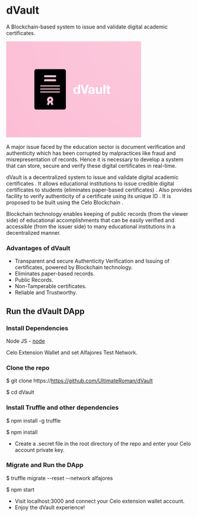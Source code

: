 # dVault
A Blockchain-based system to issue and validate digital academic certificates.

![logo](/src/logo.png?raw=true)

A major issue faced by the education sector is document verification and authenticity which has been corrupted by malpractices like fraud and misrepresentation of records.
Hence it is necessary to develop a system that can store, secure and verify these digital certificates in real-time. 

dVault is a decentralized system to issue and validate digital academic certificates . It allows educational institutions to issue credible digital certificates to students (eliminates paper-based certificates) . Also provides facility to verify authenticity of a  certificate using its unique ID . It is proposed to be built using the Celo Blockchain .

Blockchain technology enables keeping of public records (from the viewer side) of educational accomplishments that can be easily verified and accessible (from the issuer side) to many educational institutions in a decentralized manner.

### Advantages of dVault
- Transparent and secure Authenticity Verification and Issuing of certificates, powered by Blockchain technology.
- Eliminates paper-based records.
- Public Records.
- Non-Tamperable certificates.
- Reliable and Trustworthy.

## Run the dVault DApp

### Install Dependencies

Node JS - [node](https://nodejs.org/en/download/)

Celo Extension Wallet and set Alfajores Test Network.

### Clone the repo

$ git clone https://https://github.com/UltimateRoman/dVault

$ cd dVault


### Install Truffle and other dependencies

$ npm install -g truffle

$ npm install


- Create a .secret file in the root directory of the repo and enter your Celo account private key.


### Migrate and Run the DApp

$ truffle migrate --reset --network alfajores

$ npm start


- Visit localhost:3000 and connect your Celo extension wallet account.
- Enjoy the dVault experience!
